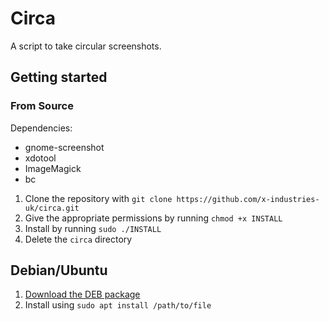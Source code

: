 # Circa

A script to take circular screenshots.

## Getting started

### From Source

Dependencies:
- gnome-screenshot
- xdotool
- ImageMagick
- bc

1. Clone the repository with `git clone https://github.com/x-industries-uk/circa.git`
2. Give the appropriate permissions by running `chmod +x INSTALL`
3. Install by running `sudo ./INSTALL`
4. Delete the `circa` directory

## Debian/Ubuntu

1. [Download the DEB package](https://github.com/x-industries-uk/circa/releases/download/v1.0/circa-1.0-2_all.deb)
2. Install using `sudo apt install /path/to/file`
